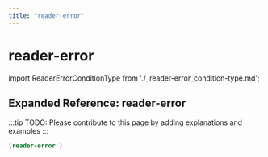 ```yaml
---
title: "reader-error"
---
```


# reader-error

import ReaderErrorConditionType from './_reader-error_condition-type.md';

<ReaderErrorConditionType />

## Expanded Reference: reader-error

:::tip
TODO: Please contribute to this page by adding explanations and examples
:::

```lisp
(reader-error )
```
